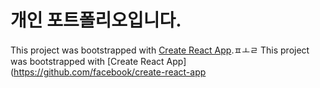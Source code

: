 # 개인 포트폴리오입니다.
This project was bootstrapped with [Create React App](https://github.com/facebook/create-react-app).ㅍㅗㄹ
This project was bootstrapped with [Create React App](https://github.com/facebook/create-react-app
